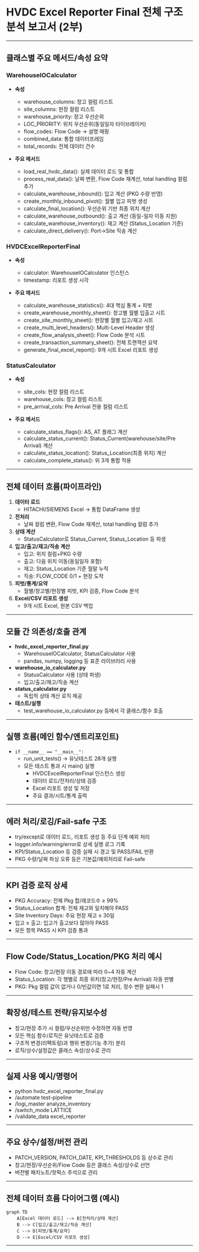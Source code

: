 # HVDC Excel Reporter Final 전체 구조 분석 보고서 (2부)

---

## 클래스별 주요 메서드/속성 요약

### WarehouseIOCalculator
- **속성**
  - warehouse_columns: 창고 컬럼 리스트
  - site_columns: 현장 컬럼 리스트
  - warehouse_priority: 창고 우선순위
  - LOC_PRIORITY: 위치 우선순위(동일일자 타이브레이커)
  - flow_codes: Flow Code → 설명 매핑
  - combined_data: 통합 데이터프레임
  - total_records: 전체 데이터 건수

- **주요 메서드**
  - load_real_hvdc_data(): 실제 데이터 로드 및 통합
  - process_real_data(): 날짜 변환, Flow Code 재계산, total handling 컬럼 추가
  - calculate_warehouse_inbound(): 입고 계산 (PKG 수량 반영)
  - create_monthly_inbound_pivot(): 월별 입고 피벗 생성
  - calculate_final_location(): 우선순위 기반 최종 위치 계산
  - calculate_warehouse_outbound(): 출고 계산 (동일-일자 이동 지원)
  - calculate_warehouse_inventory(): 재고 계산 (Status_Location 기준)
  - calculate_direct_delivery(): Port→Site 직송 계산

### HVDCExcelReporterFinal
- **속성**
  - calculator: WarehouseIOCalculator 인스턴스
  - timestamp: 리포트 생성 시각

- **주요 메서드**
  - calculate_warehouse_statistics(): 4대 핵심 통계 + 피벗
  - create_warehouse_monthly_sheet(): 창고별 월별 입출고 시트
  - create_site_monthly_sheet(): 현장별 월별 입고/재고 시트
  - create_multi_level_headers(): Multi-Level Header 생성
  - create_flow_analysis_sheet(): Flow Code 분석 시트
  - create_transaction_summary_sheet(): 전체 트랜잭션 요약
  - generate_final_excel_report(): 9개 시트 Excel 리포트 생성

### StatusCalculator
- **속성**
  - site_cols: 현장 컬럼 리스트
  - warehouse_cols: 창고 컬럼 리스트
  - pre_arrival_cols: Pre Arrival 전용 컬럼 리스트

- **주요 메서드**
  - calculate_status_flags(): AS, AT 플래그 계산
  - calculate_status_current(): Status_Current(warehouse/site/Pre Arrival) 계산
  - calculate_status_location(): Status_Location(최종 위치) 계산
  - calculate_complete_status(): 위 3개 통합 적용

---

## 전체 데이터 흐름(파이프라인)

1. **데이터 로드**
   - HITACHI/SIEMENS Excel → 통합 DataFrame 생성
2. **전처리**
   - 날짜 컬럼 변환, Flow Code 재계산, total handling 컬럼 추가
3. **상태 계산**
   - StatusCalculator로 Status_Current, Status_Location 등 파생
4. **입고/출고/재고/직송 계산**
   - 입고: 위치 컬럼+PKG 수량
   - 출고: 다음 위치 이동(동일일자 포함)
   - 재고: Status_Location 기준 월말 누적
   - 직송: FLOW_CODE 0/1 + 현장 도착
5. **피벗/통계/요약**
   - 월별/창고별/현장별 피벗, KPI 검증, Flow Code 분석
6. **Excel/CSV 리포트 생성**
   - 9개 시트 Excel, 원본 CSV 백업

---

## 모듈 간 의존성/호출 관계

- **hvdc_excel_reporter_final.py**
  - WarehouseIOCalculator, StatusCalculator 사용
  - pandas, numpy, logging 등 표준 라이브러리 사용
- **warehouse_io_calculator.py**
  - StatusCalculator 사용 (상태 파생)
  - 입고/출고/재고/직송 계산
- **status_calculator.py**
  - 독립적 상태 계산 로직 제공
- **테스트/실행**
  - test_warehouse_io_calculator.py 등에서 각 클래스/함수 호출

---

## 실행 흐름(메인 함수/엔트리포인트)

- `if __name__ == "__main__":`
  - run_unit_tests() → 유닛테스트 28개 실행
  - 모든 테스트 통과 시 main() 실행
    - HVDCExcelReporterFinal 인스턴스 생성
    - 데이터 로드/전처리/상태 검증
    - Excel 리포트 생성 및 저장
    - 주요 결과/시트/통계 출력

---

## 에러 처리/로깅/Fail-safe 구조

- try/except로 데이터 로드, 리포트 생성 등 주요 단계 예외 처리
- logger.info/warning/error로 상세 실행 로그 기록
- KPI/Status_Location 등 검증 실패 시 경고 및 PASS/FAIL 반환
- PKG 수량/날짜 파싱 오류 등은 기본값/예외처리로 Fail-safe

---

## KPI 검증 로직 상세

- PKG Accuracy: 전체 Pkg 합/레코드수 ≥ 99%
- Status_Location 합계: 전체 재고와 일치해야 PASS
- Site Inventory Days: 주요 현장 재고 ≤ 30일
- 입고 ≥ 출고: 입고가 출고보다 많아야 PASS
- 모든 항목 PASS 시 KPI 검증 통과

---

## Flow Code/Status_Location/PKG 처리 예시

- Flow Code: 창고/현장 이동 경로에 따라 0~4 자동 계산
- Status_Location: 각 행별로 최종 위치(창고/현장/Pre Arrival) 자동 판별
- PKG: Pkg 컬럼 값이 없거나 0/빈값이면 1로 처리, 정수 변환 실패시 1

---

## 확장성/테스트 전략/유지보수성

- 창고/현장 추가 시 컬럼/우선순위만 수정하면 자동 반영
- 모든 핵심 함수/로직은 유닛테스트로 검증
- 구조적 변경(리팩토링)과 행위 변경(기능 추가) 분리
- 로직/상수/설정값은 클래스 속성/상수로 관리

---

## 실제 사용 예시/명령어

- python hvdc_excel_reporter_final.py
- /automate test-pipeline
- /logi_master analyze_inventory
- /switch_mode LATTICE
- /validate_data excel_reporter

---

## 주요 상수/설정/버전 관리

- PATCH_VERSION, PATCH_DATE, KPI_THRESHOLDS 등 상수로 관리
- 창고/현장/우선순위/Flow Code 등은 클래스 속성/상수로 선언
- 버전별 패치노트/핫픽스 주석으로 관리

---

## 전체 데이터 흐름 다이어그램 (예시)

```mermaid
graph TD
    A[Excel 데이터 로드] --> B[전처리/상태 계산]
    B --> C[입고/출고/재고/직송 계산]
    C --> D[피벗/통계/요약]
    D --> E[Excel/CSV 리포트 생성]
```

--- 